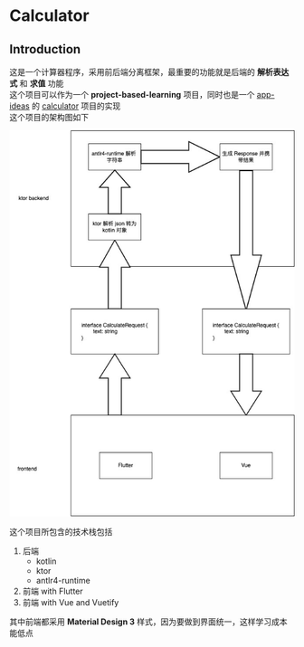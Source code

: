 # Calculator

## Introduction

这是一个计算器程序，采用前后端分离框架，最重要的功能就是后端的 **解析表达式** 和 **求值** 功能\
这个项目可以作为一个 **project-based-learning** 项目，同时也是一个 [app-ideas](https://github.com/florinpop17/app-ideas) 的 [calculator](https://github.com/florinpop17/app-ideas/blob/master/Projects/1-Beginner/Calculator-App.md) 项目的实现\
这个项目的架构图如下

![alt text](docs/calculator.jpg)

这个项目所包含的技术栈包括

1. 后端
    - kotlin
    - ktor
    - antlr4-runtime
2. 前端 with Flutter
3. 前端 with Vue and Vuetify

其中前端都采用 **Material Design 3** 样式，因为要做到界面统一，这样学习成本能低点
